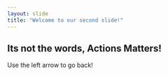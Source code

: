 ```yaml
---
layout: slide
title: "Welcome to our second slide!"
---
```

## Its not the words, Actions Matters! 
Use the left arrow to go back!
